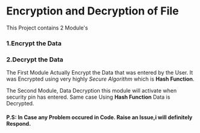 # Encryption and Decryption of File

This Project contains 2 Module's

### 1.Encrypt the Data

### 2.Decrypt the Data

The First Module Actually Encrypt the Data that was entered by the User. It was Encrypted using very highly _Secure Algorithm_ which is **Hash Function**. 

The Second Module, Data Decryption this module will activate when security pin has entered. Same case Using **Hash Function** Data is Decrypted.

#### P.S: In Case any Problem occured in Code. Raise an Issue,i will definitely Respond.

